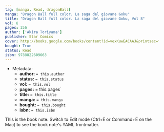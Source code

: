 ```yaml
---
tag: [manga, Read, dragonBall]
manga: "Dragon Ball full color. La saga del giovane Goku"
title: "Dragon Ball full color. La saga del giovane Goku, Vol 8"
vol: 8
pages: 256
author: ['Akira Toriyama']
publisher: Star Comics
cover: http://books.google.com/books/content?id=vexKuwEACAAJ&printsec=frontcover&img=1&zoom=1&source=gbs_api
bought: True
status: Read
isbn: 9788822609663
---
```


- Metadata:
    - **author:** `= this.author`
    - **status:** `= this.status`
    - **vol:** `= this.vol`
    - **pages:** = this.pages`
    - **title:** `= this.title`
    - **manga:** `= this.manga`
    - **bought:** `= this.bought`
    - **isbn:** `= this.isbn`


This is the book note. Switch to Edit mode (Ctrl+E or Command+E on the Mac) to see the book note's YAML frontmatter.